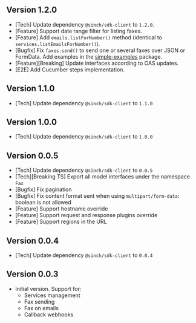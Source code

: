 ## Version 1.2.0
- [Tech] Update dependency `@sinch/sdk-client` to `1.2.0`.
- [Feature] Support date range filter for listing faxes.
- [Feature] Add `emails.listForNumber()` method (identical to `services.listEmailsForNumber()`).
- [Bugfix] Fix `faxes.send()` to send one or several faxes over JSON or FormData. Add examples in the [simple-examples](https://github.com/sinch/sinch-sdk-node/tree/main/examples/simple-examples/src/fax/faxes) package.
- [Feature][Breaking] Update interfaces according to OAS updates.
- [E2E] Add Cucumber steps implementation.

## Version 1.1.0
- [Tech] Update dependency `@sinch/sdk-client` to `1.1.0`

## Version 1.0.0
- [Tech] Update dependency `@sinch/sdk-client` to `1.0.0`

## Version 0.0.5
- [Tech] Update dependency `@sinch/sdk-client` to `0.0.5`
- [Tech][Breaking TS] Export all model interfaces under the namespace `Fax`
- [Bugfix] Fix pagination
- [Bugfix] Fix content format sent when using `multipart/form-data`: boolean is not allowed
- [Feature] Support hostname override
- [Feature] Support request and response plugins override
- [Feature] Support regions in the URL

## Version 0.0.4
- [Tech] Update dependency `@sinch/sdk-client` to `0.0.4`

## Version 0.0.3

- Initial version. Support for:
  - Services management
  - Fax sending
  - Fax on emails
  - Callback webhooks
